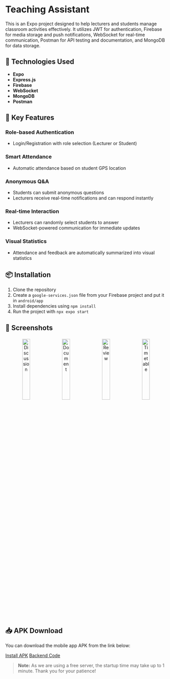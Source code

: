 # Teaching Assistant

This is an Expo project designed to help lecturers and students manage classroom activities effectively. It utilizes JWT for authentication, Firebase for media storage and push notifications, WebSocket for real-time communication, Postman for API testing and documentation, and MongoDB for data storage.

## 🔧 Technologies Used

- **Expo**
- **Express.js**
- **Firebase**
- **WebSocket**
- **MongoDB**
- **Postman**

## 🚀 Key Features

### Role-based Authentication
- Login/Registration with role selection (Lecturer or Student)

### Smart Attendance
- Automatic attendance based on student GPS location

### Anonymous Q&A
- Students can submit anonymous questions  
- Lecturers receive real-time notifications and can respond instantly

### Real-time Interaction
- Lecturers can randomly select students to answer  
- WebSocket-powered communication for immediate updates

### Visual Statistics
- Attendance and feedback are automatically summarized into visual statistics

## 📦 Installation

1. Clone the repository
2. Create a `google-services.json` file from your Firebase project and put it in `android/app`
3. Install dependencies using `npm install`
4. Run the project with `npx expo start`

## 📸 Screenshots
<p align="center">
  <img src="https://firebasestorage.googleapis.com/v0/b/expensetracker-214d3.appspot.com/o/discussion.jpg?alt=media&token=6561b3b9-20ea-4469-9544-5194dd57d21b" alt="Discussion" width="22%" style="border-radius: 12px; margin: 5px;" />
  <img src="https://firebasestorage.googleapis.com/v0/b/expensetracker-214d3.appspot.com/o/document.jpg?alt=media&token=af51842e-fabf-4c91-9068-7a72cbc631ed" alt="Document" width="22%" style="border-radius: 12px; margin: 5px;" />
  <img src="https://firebasestorage.googleapis.com/v0/b/expensetracker-214d3.appspot.com/o/review.jpg?alt=media&token=0134dad5-00bc-4b16-b6d2-de2b77555c45" alt="Review" width="22%" style="border-radius: 12px; margin: 5px;" />
  <img src="https://firebasestorage.googleapis.com/v0/b/expensetracker-214d3.appspot.com/o/timetable.jpg?alt=media&token=74e1358a-08bb-46e5-b61b-623ecbed13f9" alt="Timetable" width="22%" style="border-radius: 12px; margin: 5px;" />
</p>

## 📥 APK Download

You can download the mobile app APK from the link below:

[Install APK](https://drive.google.com/file/d/1Zjc40ntRcGHRqd_4H7RIh6JjEf2EVQdS/view?usp=sharing)
[Backend Code](https://github.com/DatTranDev/TeachingAssistantBE)

> **Note:** As we are using a free server, the startup time may take up to 1 minute. Thank you for your patience!
